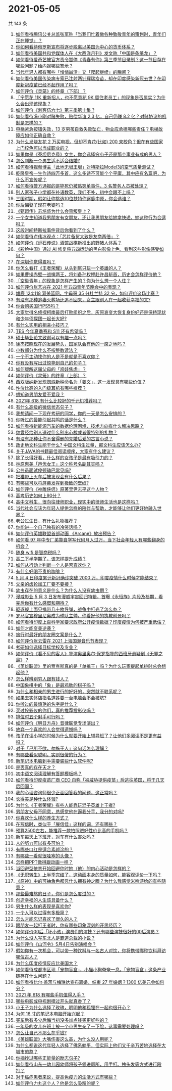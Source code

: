# 2021-05-05

共 143 条

<!-- BEGIN -->
<!-- 最后更新时间 Wed May 05 2021 19:01:16 GMT+0800 (China Standard Time) -->

1. [如何看待腾讯公关总监张军称「当我们忙着做各种致敬青年的策划时，青年们正在睡觉」？](https://www.zhihu.com/question/457759935)
2. [你如何看待俄罗斯宣布将逐步脱离以美国为中心的货币体系？](https://www.zhihu.com/question/457750369)
3. [如何看待美国共和党媒体人在《大西洋月刊》发文称「中国是条纸龙」？](https://www.zhihu.com/question/457843760)
4. [如何看待爱奇艺被官方责令暂停《青春有你》第三季节目录制？这一节目存在哪些问题？给内娱哪些警示？](https://www.zhihu.com/question/457851906)
5. [当代年轻人都有哪些「悄悄崩溃」又「爬起继续」的瞬间？](https://www.zhihu.com/question/457125407)
6. [如何看待美国传染病专家已注射两针辉瑞疫苗，却在印度感染新冠去世？在印度新冠疫苗已经不起作用了吗？](https://www.zhihu.com/question/457803433)
7. [如何评价《灵笼》的终章（下部）？](https://www.zhihu.com/question/457793996)
8. [「宁愿花 11K 重新招人，也不愿意花 9K
   留住老员工」的现象是否属实？为什么会出现该现象？](https://www.zhihu.com/question/63878469)
9. [如何评价《刺客伍六七》第三季第十集 ?](https://www.zhihu.com/question/457898715)
10. [如何看待冯小刚对赌失败，赔偿华谊 2.3 亿，自己仍赚 8.2
    亿？对赌协议的机制是怎样的？](https://www.zhihu.com/question/457531244)
11. [电梯紧急按钮失效，13
    岁男孩自救失败坠亡，物业应承担哪些责任？电梯故障应如何正确自救？](https://www.zhihu.com/question/457831377)
12. [为什么发烧友花 2 万买电视，但却不肯花(比如) 200
    来校色？但在有些国家上门校色可以当成职业的？](https://www.zhihu.com/question/457647194)
13. [如果你是《泰坦尼克号》女主，你会选择穷小子还是那个事业有成的男人？](https://www.zhihu.com/question/404721566)
14. [怎么判断一个男生适不适合结婚?](https://www.zhihu.com/question/374079870)
15. [如何看待视频博主「此地无垠王垠」对特斯拉Model3的空气质量测试？](https://www.zhihu.com/question/457805911)
16. [乾隆皇帝一生作诗四万多首，这么多诗不可能个个平庸，其中应有名篇吧，为什么不宣传呢？](https://www.zhihu.com/question/452762954)
17. [如何看待警方通报的哥猝死仍被贴罚单事件，3 名警务人员被处理？](https://www.zhihu.com/question/457851891)
18. [别人家孩子小学都在补语数英，我们不补，初中会跟不上吗？](https://www.zhihu.com/question/437581262)
19. [三国时期，假如让你挑选10位扶持你逐鹿中原，你会选谁？](https://www.zhihu.com/question/452687156)
20. [你后悔娶了现在老婆吗？](https://www.zhihu.com/question/315457601)
21. [《甄嬛传》苏培盛为什么会背叛皇上？](https://www.zhihu.com/question/456242618)
22. [一个女生知道我男朋友有女朋友，还让我男朋友给她拿快递，她这种行为合适吗？](https://www.zhihu.com/question/452456284)
23. [这段时间特斯拉事件背后你看到了什么？](https://www.zhihu.com/question/455860663)
24. [如何看待卢伟冰观点：「芯片备货大致是友商两倍」？](https://www.zhihu.com/question/457096949)
25. [如何评价《炉石传说》酒馆战棋新推出的野猪人体系？](https://www.zhihu.com/question/457232229)
26. [《彩绘中国》通过 AI
    修复将五四运动的黑白影像上色，看到这些影像感受如何？](https://www.zhihu.com/question/457739121)
27. [在深圳你觉得累吗？](https://www.zhihu.com/question/304838170)
28. [你怎么看打《王者荣耀》从头到尾只玩一个英雄的人？](https://www.zhihu.com/question/299758752)
29. [如果曹操赤壁一战擒两王，将刘备孙权押赴许昌斩首，历史会怎样评价他？](https://www.zhihu.com/question/456699039)
30. [「空巢青年」的现象是怎样产生的？你为什么想一个人住？](https://www.zhihu.com/question/457137124)
31. [如何评价张艺兴在 2021 年五四青年节晚会中的表现？](https://www.zhihu.com/question/457808500)
32. [雄鹿 124:118 双杀篮网，字母哥 35 分杜兰特 32
    分，如何评价这场比赛？](https://www.zhihu.com/question/457870431)
33. [有没有那种追妻火葬场还追不回来，女主跟别人在一起收获幸福的文?](https://www.zhihu.com/question/408254252)
34. [你会购买国行PS5吗？](https://www.zhihu.com/question/439176866)
35. [大家觉得名侦探柯南最后打败组织之后，灰原哀变大恢复身份好还是保持现状和少年侦探团一起长大好?](https://www.zhihu.com/question/457584898)
36. [有什么实用的相亲小技巧？](https://www.zhihu.com/question/365372856)
37. [TES 今年夏季赛和 S11 还有希望吗？](https://www.zhihu.com/question/454359571)
38. [硕士毕业论文致谢可以有趣一点吗？](https://www.zhihu.com/question/401076265)
39. [徐杰按照现在的发展势头，国家队会有他的一席之地吗？](https://www.zhihu.com/question/457739170)
40. [小数部分为什么不按整数读法？](https://www.zhihu.com/question/456963708)
41. [一个不主动找你的人是不是就是不喜欢你？](https://www.zhihu.com/question/393194088)
42. [你有没有写出过惊艳到自己的句子？](https://www.zhihu.com/question/452573441)
43. [如何缓解这届父母的「鸡娃焦虑」？](https://www.zhihu.com/question/451871565)
44. [如何评价《灵笼》的终章（上部）？](https://www.zhihu.com/question/457072944)
45. [西双版纳新发现蜘蛛新种命名为「姜文」，这一发现具有哪些价值？](https://www.zhihu.com/question/457371552)
46. [性价比高的入门级耳机有哪些推荐？](https://www.zhihu.com/question/51811329)
47. [想知道男朋友爱不爱我？](https://www.zhihu.com/question/300147312)
48. [2021年 618 有什么比较好的千元机推荐吗？](https://www.zhihu.com/question/457282188)
49. [有什么高级的微信状态句子？](https://www.zhihu.com/question/440750252)
50. [我想请问一下现在考研的同学，你的一天是怎么安排的？](https://www.zhihu.com/question/410450910)
51. [你听过的最能引起共鸣的话是什么？](https://www.zhihu.com/question/37496011)
52. [如何看待新能源汽车的数据伦理困境，技术方向有什么解决思路？](https://www.zhihu.com/question/457543547)
53. [你曾经给别人送过什么别出心裁或者很特别的礼物？](https://www.zhihu.com/question/23207256)
54. [有没有那种让你不舍得删的先婚后爱的古言小说？](https://www.zhihu.com/question/353764357)
55. [政史地文科生能干什么? 中国文科生过量，那文科生应该怎么办?](https://www.zhihu.com/question/455156955)
56. [关于JAVA的书籍最佳阅读顺序，大家有什么建议？](https://www.zhihu.com/question/269505829)
57. [除了长得好看，什么样的女孩子是最有吸引力的？](https://www.zhihu.com/question/432679628)
58. [林原惠美「声优女王」这个称号名副其实吗？](https://www.zhihu.com/question/456884531)
59. [公务员面试停顿磕巴常见吗?](https://www.zhihu.com/question/448057643)
60. [把猫带上火车后被发现会有什么后果？](https://www.zhihu.com/question/265531373)
61. [有哪些可以将屏幕发挥到极致的壁纸?](https://www.zhihu.com/question/325648700)
62. [如何评价《神雕侠侣》原著里尹志平这个人物？](https://www.zhihu.com/question/21966003)
63. [高考历史如何上90分？](https://www.zhihu.com/question/315798137)
64. [高中文科生，很向往律师职业，现实中的律师生活也是这样吗？](https://www.zhihu.com/question/457653393)
65. [当代社会应该为年轻人提供怎样的陪伴与帮助，才能够让他们更好地融入世界？](https://www.zhihu.com/question/457136828)
66. [老公过生日，有什么礼物推荐？](https://www.zhihu.com/question/22873331)
67. [你能讲一个自己独有的冷笑话吗？](https://www.zhihu.com/question/412603379)
68. [如何评价英雄联盟首部动画 《Arcane》放出预告？](https://www.zhihu.com/question/457715264)
69. [如何看 97
    年中专厂弟靠自学写代码月入过万，当下社会年轻人有哪些翻身的机会？](https://www.zhihu.com/question/457749433)
70. [随身 wifi 是智商税吗？](https://www.zhihu.com/question/446103006)
71. [高二下半学期了，该怎样提升成绩？](https://www.zhihu.com/question/457346293)
72. [如何从行动上判断一个人是否喜欢你？](https://www.zhihu.com/question/452757029)
73. [有什么好喝不贵的咖啡？](https://www.zhihu.com/question/390644147)
74. [5 月 4 日印度累计新冠确诊突破 2000
    万，印度疫情什么时候才能结束？](https://www.zhihu.com/question/457761447)
75. [父亲的齿轮加工厂要不要接？](https://www.zhihu.com/question/450893153)
76. [幼虫存在的意义是什么？为什么人没有幼虫期？](https://www.zhihu.com/question/264314462)
77. [漫威影业 5 月 3
    日发布漫威宇宙回归特辑，首曝《永恒族》片段及档期，看完后你有什么感慨和期待？](https://www.zhihu.com/question/457703332)
78. [驱逐舰上面只携带几十枚导弹，战争中打光了怎么办？](https://www.zhihu.com/question/39027069)
79. [罗马官宣穆里尼奥成为球队主帅，你看好他的执教前景吗？](https://www.zhihu.com/question/457822516)
80. [如何看待印度上百科学家要求政府公开疫情数据？印度疫情为何被严重低估？](https://www.zhihu.com/question/457757785)
81. [如何才能变美逆袭？](https://www.zhihu.com/question/52287991)
82. [旅行时最好的朋友圈文案是什么？](https://www.zhihu.com/question/429650998)
83. [如何评价张云雷在 2021 上海国潮音乐节表现？](https://www.zhihu.com/question/457677090)
84. [考研如何选择目标学校及专业？](https://www.zhihu.com/question/31000102)
85. [如何评价《看不见的客人》导演奥里奥尔·保罗指导的西班牙悬疑剧《无罪之最》？](https://www.zhihu.com/question/453388234)
86. [《英雄联盟》里的贾克斯真的是「单挑王」吗？为什么玩家提起单挑时总会想起他？](https://www.zhihu.com/question/457010220)
87. [怎么样辨别穷人跟有钱人？](https://www.zhihu.com/question/349437220)
88. [中国象棋中的「象」是最鸡肋的棋子吗？](https://www.zhihu.com/question/39282356)
89. [为什么和相亲的男生进行的好好的，突然就不联系呢？](https://www.zhihu.com/question/455019918)
90. [如果去实体店指名道姓要一台电脑会不会被坑?](https://www.zhihu.com/question/449490091)
91. [你听过的最惊艳的名字是什么？](https://www.zhihu.com/question/265694919)
92. [买过投影仪的你们，真的推荐投影仪吗？](https://www.zhihu.com/question/437319206)
93. [排位时五个射手可行吗？](https://www.zhihu.com/question/457347115)
94. [如何评价《明日方舟》音律联觉专场演出？](https://www.zhihu.com/question/453242159)
95. [放弃一个喜欢的人会觉得遗憾吗？](https://www.zhihu.com/question/455878113)
96. [孩子在读小学的时候为什么就要开始上辅导班了？让他们多阅读不是更有益吗？](https://www.zhihu.com/question/431156947)
97. [对于「己所不欲，勿施于人」这句话怎么理解？](https://www.zhihu.com/question/25024061)
98. [有哪些看似聪明，实则很傻的行为？](https://www.zhihu.com/question/60864080)
99. [新笔记本电脑到手需要装些什么软件呢?](https://www.zhihu.com/question/369118255)
100. [是否真的存在天才？](https://www.zhihu.com/question/34054445)
101. [初中语文阅读理解有答题模板吗？](https://www.zhihu.com/question/330750610)
102. [如何看待印度疫苗厂商 CEO
     自称「被威胁提供疫苗」后逃往英国，将于几天后回国？](https://www.zhihu.com/question/457628956)
103. [我的心理咨询师很少正面回答我的问题，这正常吗？](https://www.zhihu.com/question/457615630)
104. [长得美是种什么体验?](https://www.zhihu.com/question/449683760)
105. [为什么《王者荣耀》有些人能靠玩混子英雄上王者?](https://www.zhihu.com/question/328458184)
106. [男朋友父母不同意，总感觉他在逼我分手，我分的对吗?](https://www.zhihu.com/question/455441259)
107. [你喜欢什么样的养生方式？](https://www.zhihu.com/question/456345968)
108. [在写信时，类似于「展信佳」这样的词，还有哪些？](https://www.zhihu.com/question/27590044)
109. [预算2500左右，能推荐一款拍照贼好性价比高的手机吗？](https://www.zhihu.com/question/452624562)
110. [新车每天上下班开，对车有什么害处吗？](https://www.zhihu.com/question/453386492)
111. [人的努力可以有多可怕？](https://www.zhihu.com/question/267094863)
112. [有哪些口红是适合素颜涂的？](https://www.zhihu.com/question/321097156)
113. [有哪些一看就很哇塞的头像？](https://www.zhihu.com/question/445718825)
114. [怎样把PPT做得跟动画一样？](https://www.zhihu.com/question/21539458)
115. [当回避型依恋开始回避你时她（他）的内心活动是怎样的？](https://www.zhihu.com/question/337217828)
116. [《无职转生》上半季完结了，这动画本身的质量如何，能客观评价一下吗？](https://www.zhihu.com/question/450611651)
117. [《原神》中的可抽角色都凭什么拥有神之眼？为什么我感觉米哈游给的有些随意？](https://www.zhihu.com/question/457648061)
118. [那些最难熬的日子，你们是怎么度过的？](https://www.zhihu.com/question/452944848)
119. [创造幸福的人生该具备什么？](https://www.zhihu.com/question/322796494)
120. [男生什么样的表现是喜欢你?](https://www.zhihu.com/question/430805859)
121. [一个人可以过得有多极简？](https://www.zhihu.com/question/265827355)
122. [怎么才能忘记喜欢了很久的人？](https://www.zhihu.com/question/456682944)
123. [跟朋友一起打王者时，你有哪些印象深刻的开黑经历？](https://www.zhihu.com/question/457741813)
124. [如何评价00后「坏小孩」演员们的演技？还有哪些演技很好的00后演员？](https://www.zhihu.com/question/457684810)
125. [为什么没人写东北人是霸道总裁的小说？](https://www.zhihu.com/question/337970710)
126. [如何评价《山河令》5月4日告别演唱会？](https://www.zhihu.com/question/457830518)
127. [假如你有一次机会，可以带一种饮料与一名古人对饮，你将携带哪种饮料拜访哪位古人？](https://www.zhihu.com/question/457665322)
128. [为什么印度疫情反应比美国大？](https://www.zhihu.com/question/456804640)
129. [如何看待成都市区现「宠物盲盒」，小猫小狗奄奄一息。「宠物盲盒」这条产业链存在什么问题？](https://www.zhihu.com/question/457745277)
130. [如何看待比尔·盖茨与梅琳达宣布离婚，结束 27 年婚姻？1300
     亿美元会如何分？](https://www.zhihu.com/question/457737040)
131. [2021 年 618 有哪些手机值得入手？](https://www.zhihu.com/question/457255298)
132. [哪些电影或电视剧撑过开头就真香了？](https://www.zhihu.com/question/449504220)
133. [小王子为什么选择了玫瑰，明明他和狐狸在一起也很开心？](https://www.zhihu.com/question/353104840)
134. [为何 16 寸的笔记本电脑开始兴起？](https://www.zhihu.com/question/456973925)
135. [买车后有多少后悔当初没多加点钱买更好些的？](https://www.zhihu.com/question/455327014)
136. [一年级的女儿在班上被一个小男生亲了一下脸，这事需要处理吗？](https://www.zhihu.com/question/449615832)
137. [怎么让自己不那么在乎钱?](https://www.zhihu.com/question/453040828)
138. [《英雄联盟》大嘴伤害这么高，为什么没人用呢？](https://www.zhihu.com/question/457142246)
139. [为什么都说这代年轻人选择了佛系躺平，但实际上他们又千辛万苦地选择在大城市煎熬？](https://www.zhihu.com/question/457670118)
140. [你摘抄过哪些正能量的励志句子?](https://www.zhihu.com/question/449320979)
141. [如何看待山东一幼儿园幼师将孩子领进厕所，用手打、拽头发等方式进行殴打？](https://www.zhihu.com/question/457486021)
142. [对于癌症患者来说，提高免疫力的生活方式有哪些？](https://www.zhihu.com/question/447041986)
143. [如何评价力丸这个人？他是怎么吸粉的呢？](https://www.zhihu.com/question/457715074)

<!-- END -->
